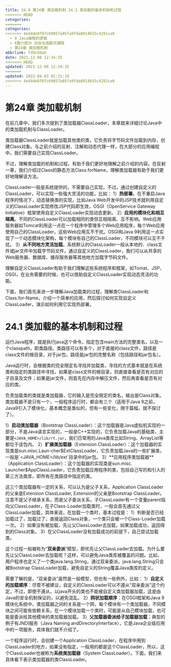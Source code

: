 ```yaml
---
title: 24.0 第24章 类加载机制 24.1 类加载的基本机制和过程
<<<<<<< HEAD
categories:
=======
categories: 
>>>>>>> 4ed4de8f07c69857a05fa9fda8014b55c4291ca0
  - 9 Java编程的逻辑
  - 6第六部分 动态与函数式编程
  - 第24章 类加载机制
abbrlink: fd9c88ab
date: 2021-12-08 12:34:35
<<<<<<< HEAD
updated: 2021-12-08 12:34:35
=======
updated: 2022-04-03 01:21:19
>>>>>>> 4ed4de8f07c69857a05fa9fda8014b55c4291ca0
---
```

# 第24章 类加载机制
在前几章中，我们多次提到了类加载器ClassLoader，本章就来详细讨论Java中的类加载机制与ClassLoader。

类加载器ClassLoader就是加载其他类的类，它负责将字节码文件加载到内存，创建Class对象。与之前介绍的反射、注解和动态代理一样，在大部分的应用编程中，我们需要自己实现ClassLoader。

不过，理解类加载的机制和过程，有助于我们更好地理解之前介绍的内容。在反射一章，我们介绍过Class的静态方法Class.forName，理解类加载器有助于我们更好地理解该方法。

ClassLoader一般是系统提供的，不需要自己实现，不过，通过创建自定义的ClassLoader，可以实现一些强大灵活的功能，比如：
1）**热部署**。在不重启Java程序的情况下，动态替换类的实现，比如Java Web开发中的JSP技术就利用自定义的ClassLoader实现修改JSP代码即生效，OSGI（OpenService Gateway Initiative）框架使用自定义ClassLoader实现动态更新。
2）**应用的模块化和相互隔离**。不同的ClassLoader可以加载相同的类但互相隔离、互不影响。Web应用服务器如Tomcat利用这一点在一个程序中管理多个Web应用程序，每个Web应用使用自己的ClassLoader，这些Web应用互不干扰。OSGI和Java 9利用这一点实现了一个动态模块化架构，每个模块有自己的ClassLoader，不同模块可以互不干扰。
3）**从不同地方灵活加载**。系统默认的ClassLoader一般从本地的．class文件或jar文件中加载字节码文件，通过自定义的ClassLoader，我们可以从共享的Web服务器、数据库、缓存服务器等其他地方加载字节码文件。

理解自定义ClassLoader有助于我们理解这些系统程序和框架，如Tomat、JSP、OSGI，在业务需要的时候，也可以借助自定义ClassLoader实现动态灵活的功能。

下面，我们首先来进一步理解Java加载类的过程，理解类ClassLoader和Class.for-Name，介绍一个简单的应用，然后探讨如何实现自定义ClassLoader，演示如何利用它实现热部署。

# 24.1 类加载的基本机制和过程
运行Java程序，就是执行java这个命令，指定包含main方法的完整类名，以及一个classpath，即类路径。类路径可以有多个，对于直接的class文件，路径是class文件的根目录，对于jar包，路径是jar包的完整名称（包括路径和jar包名）。

Java运行时，会根据类的完全限定名寻找并加载类，寻找的方式基本就是在系统类和指定的类路径中寻找，如果是class文件的根目录，则直接查看是否有对应的子目录及文件；如果是jar文件，则首先在内存中解压文件，然后再查看是否有对应的类。

负责加载类的类就是类加载器，它的输入是完全限定的类名，输出是Class对象。类加载器不是只有一个，一般程序运行时，都会有三个（适用于Java 9之前，Java9引入了模块化，基本概念是类似的，但有一些变化，限于篇幅，就不探讨了）。


1）**启动类加载器**（Bootstrap ClassLoader）：这个加载器是Java虚拟机实现的一部分，不是Java语言实现的，一般是C++实现的，它负责加载Java的基础类，主要是`<JAVA_HOME>/lib/rt.jar`，我们日常用的Java类库比如String、ArrayList等都位于该包内。
2）**扩展类加载器**（Extension ClassLoader）：这个加载器的实现类是sun.misc.Laun-cher$ExtClassLoader，它负责加载Java的一些扩展类，一般是`<JAVA_HOME>/lib/ext`目录中的jar包。
3）**应用程序类加载器**（Application ClassLoader）：这个加载器的实现类是sun.misc. Launcher$AppClassLoader，它负责加载应用程序的类，包括自己写的和引入的第三方法类库，即所有在类路径中指定的类。

这三个类加载器有一定的关系，可以认为是父子关系，Application ClassLoader的父亲是Extension ClassLoader, Extension的父亲是Bootstrap ClassLoader。注意不是父子继承关系，而是父子委派关系，子ClassLoader有一个变量parent指向父ClassLoader，在子Class-Loader加载类时，一般会首先通过父ClassLoader加载，具体来说，在加载一个类时，基本过程是：
1）判断是否已经加载过了，加载过了，直接返回Class对象，一个类只会被一个Class-Loader加载一次。
2）如果没有被加载，先让父ClassLoader去加载，如果加载成功，返回得到的Class对象。
3）在父ClassLoader没有加载成功的前提下，自己尝试加载类。

这个过程一般被称为“**双亲委派**”模型，即优先让父ClassLoader去加载。为什么要先让父ClassLoader去加载呢？这样，可以避免Java类库被覆盖的问题。比如，用户程序也定义了一个类java.lang.String，通过双亲委派，java.lang.String只会被Bootstrap ClassLoader加载，避免自定义的String覆盖Java类库的定义。

需要了解的是，“双亲委派”虽然是一般模型，但也有一些例外，比如：
1）**自定义的加载顺序**：尽管不被建议，自定义的ClassLoader可以不遵从“双亲委派”这个约定，不过，即使不遵从，以java开头的类也不能被自定义类加载器加载，这是由Java的安全机制保证的，以避免混乱。
2）**网状加载顺序**：在OSGI框架和Java 9模块化系统中，类加载器之间的关系是一个网，每个模块有一个类加载器，不同模块之间可能有依赖关系，在一个模块加载一个类时，可能是从自己模块加载，也可能是委派给其他模块的类加载器加载。
3）**父加载器委派给子加载器加载**：典型的例子有JNDI服务（Java Naming andDirectoryInterface），它是Java企业级应用中的一项服务，具体我们就不介绍了。

一个程序运行时，会创建一个Application ClassLoader，在程序中用到ClassLoader的地方，如果没有指定，一般用的都是这个ClassLoader，所以，这个ClassLoader也被称为**系统类加载器**（System ClassLoader）。下面，我们来具体看下表示类加载器的类ClassLoader。

